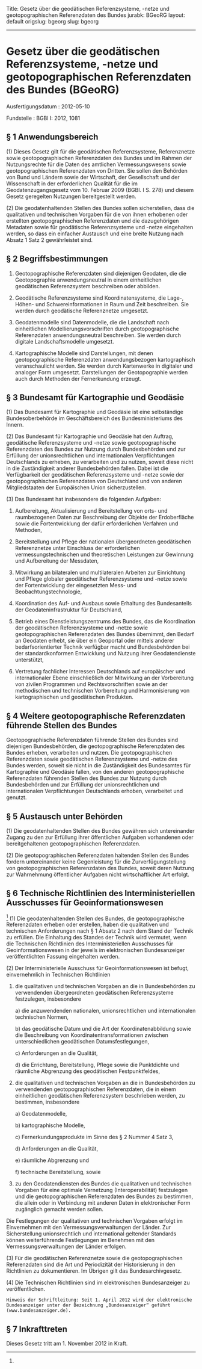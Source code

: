 Title: Gesetz über die geodätischen Referenzsysteme, -netze und geotopographischen
  Referenzdaten des Bundes
jurabk: BGeoRG
layout: default
origslug: bgeorg
slug: bgeorg

---

# Gesetz über die geodätischen Referenzsysteme, -netze und geotopographischen Referenzdaten des Bundes (BGeoRG)

Ausfertigungsdatum
:   2012-05-10

Fundstelle
:   BGBl I: 2012, 1081


## § 1 Anwendungsbereich

(1) Dieses Gesetz gilt für die geodätischen Referenzsysteme,
Referenznetze sowie geotopographischen Referenzdaten des Bundes und im
Rahmen der Nutzungsrechte für die Daten des amtlichen
Vermessungswesens sowie geotopographischen Referenzdaten von Dritten.
Sie sollen den Behörden von Bund und Ländern sowie der Wirtschaft, der
Gesellschaft und der Wissenschaft in der erforderlichen Qualität für
die im Geodatenzugangsgesetz vom 10. Februar 2009 (BGBl. I S. 278) und
diesem Gesetz geregelten Nutzungen bereitgestellt werden.

(2) Die geodatenhaltenden Stellen des Bundes sollen sicherstellen,
dass die qualitativen und technischen Vorgaben für die von ihnen
erhobenen oder erstellten geotopographischen Referenzdaten und die
dazugehörigen Metadaten sowie für geodätische Referenzsysteme und
-netze eingehalten werden, so dass ein einfacher Austausch und eine
breite Nutzung nach Absatz 1 Satz 2 gewährleistet sind.


## § 2 Begriffsbestimmungen


1.  Geotopographische Referenzdaten sind diejenigen Geodaten, die die
    Geotopographie anwendungsneutral in einem einheitlichen geodätischen
    Referenzsystem beschreiben oder abbilden.


2.  Geodätische Referenzsysteme sind Koordinatensysteme, die Lage-, Höhen-
    und Schwereinformationen in Raum und Zeit beschreiben. Sie werden
    durch geodätische Referenznetze umgesetzt.


3.  Geodatenmodelle sind Datenmodelle, die die Landschaft nach
    einheitlichen Modellierungsvorschriften durch geotopographische
    Referenzdaten anwendungsneutral beschreiben. Sie werden durch digitale
    Landschaftsmodelle umgesetzt.


4.  Kartographische Modelle sind Darstellungen, mit denen
    geotopographische Referenzdaten anwendungsbezogen kartographisch
    veranschaulicht werden. Sie werden durch Kartenwerke in digitaler und
    analoger Form umgesetzt. Darstellungen der Geotopographie werden auch
    durch Methoden der Fernerkundung erzeugt.





## § 3 Bundesamt für Kartographie und Geodäsie

(1) Das Bundesamt für Kartographie und Geodäsie ist eine selbständige
Bundesoberbehörde im Geschäftsbereich des Bundesministeriums des
Innern.

(2) Das Bundesamt für Kartographie und Geodäsie hat den Auftrag,
geodätische Referenzsysteme und -netze sowie geotopographische
Referenzdaten des Bundes zur Nutzung durch Bundesbehörden und zur
Erfüllung der unionsrechtlichen und internationalen Verpflichtungen
Deutschlands zu erheben, zu verarbeiten und zu nutzen, soweit diese
nicht in die Zuständigkeit anderer Bundesbehörden fallen. Dabei ist
die Verfügbarkeit der geodätischen Referenzsysteme und -netze sowie
der geotopographischen Referenzdaten von Deutschland und von anderen
Mitgliedstaaten der Europäischen Union sicherzustellen.

(3) Das Bundesamt hat insbesondere die folgenden Aufgaben:

1.  Aufbereitung, Aktualisierung und Bereitstellung von orts- und
    raumbezogenen Daten zur Beschreibung der Objekte der Erdoberfläche
    sowie die Fortentwicklung der dafür erforderlichen Verfahren und
    Methoden,


2.  Bereitstellung und Pflege der nationalen übergeordneten geodätischen
    Referenznetze unter Einschluss der erforderlichen
    vermessungstechnischen und theoretischen Leistungen zur Gewinnung und
    Aufbereitung der Messdaten,


3.  Mitwirkung an bilateralen und multilateralen Arbeiten zur Einrichtung
    und Pflege globaler geodätischer Referenzsysteme und -netze sowie der
    Fortentwicklung der eingesetzten Mess- und Beobachtungstechnologie,


4.  Koordination des Auf- und Ausbaus sowie Erhaltung des Bundesanteils
    der Geodateninfrastruktur für Deutschland,


5.  Betrieb eines Dienstleistungszentrums des Bundes, das die Koordination
    der geodätischen Referenzsysteme und -netze sowie geotopographischen
    Referenzdaten des Bundes übernimmt, den Bedarf an Geodaten erhebt, sie
    über ein Geoportal oder mittels anderer bedarfsorientierter Technik
    verfügbar macht und Bundesbehörden bei der standardkonformen
    Entwicklung und Nutzung ihrer Geodatendienste unterstützt,


6.  Vertretung fachlicher Interessen Deutschlands auf europäischer und
    internationaler Ebene einschließlich der Mitwirkung an der
    Vorbereitung von zivilen Programmen und Rechtsvorschriften sowie an
    der methodischen und technischen Vorbereitung und Harmonisierung von
    kartographischen und geodätischen Produkten.





## § 4 Weitere geotopographische Referenzdaten führende Stellen des Bundes

Geotopographische Referenzdaten führende Stellen des Bundes sind
diejenigen Bundesbehörden, die geotopographische Referenzdaten des
Bundes erheben, verarbeiten und nutzen. Die geotopographischen
Referenzdaten sowie geodätischen Referenzsysteme und -netze des Bundes
werden, soweit sie nicht in die Zuständigkeit des Bundesamtes für
Kartographie und Geodäsie fallen, von den anderen geotopographische
Referenzdaten führenden Stellen des Bundes zur Nutzung durch
Bundesbehörden und zur Erfüllung der unionsrechtlichen und
internationalen Verpflichtungen Deutschlands erhoben, verarbeitet und
genutzt.


## § 5 Austausch unter Behörden

(1) Die geodatenhaltenden Stellen des Bundes gewähren sich
untereinander Zugang zu den zur Erfüllung ihrer öffentlichen Aufgaben
vorhandenen oder bereitgehaltenen geotopographischen Referenzdaten.

(2) Die geotopographischen Referenzdaten haltenden Stellen des Bundes
fordern untereinander keine Gegenleistung für die Zurverfügungstellung
von geotopographischen Referenzdaten des Bundes, soweit deren Nutzung
zur Wahrnehmung öffentlicher Aufgaben nicht wirtschaftlicher Art
erfolgt.


## § 6 Technische Richtlinien des Interministeriellen Ausschusses für Geoinformationswesen

[^F776484_01_BJNR108100012BJNE000600000]
(1) Die geodatenhaltenden Stellen des Bundes, die geotopographische
Referenzdaten erheben oder erstellen, haben die qualitativen und
technischen Anforderungen nach § 1 Absatz 2 nach dem Stand der Technik
zu erfüllen. Die Einhaltung des Standes der Technik wird vermutet,
wenn die Technischen Richtlinien des Interministeriellen Ausschusses
für Geoinformationswesen in der jeweils im elektronischen
Bundesanzeiger
veröffentlichten Fassung eingehalten werden.

(2) Der Interministerielle Ausschuss für Geoinformationswesen ist
befugt, einvernehmlich in Technischen Richtlinien

1.  die qualitativen und technischen Vorgaben an die in Bundesbehörden zu
    verwendenden übergeordneten geodätischen Referenzsysteme festzulegen,
    insbesondere

    a)  die anzuwendenden nationalen, unionsrechtlichen und internationalen
        technischen Normen,


    b)  das geodätische Datum und die Art der Koordinatenabbildung sowie die
        Beschreibung von Koordinatentransformationen zwischen
        unterschiedlichen geodätischen Datumsfestlegungen,


    c)  Anforderungen an die Qualität,


    d)  die Errichtung, Bereitstellung, Pflege sowie die Punktdichte und
        räumliche Abgrenzung des geodätischen Festpunktfeldes,





2.  die qualitativen und technischen Vorgaben an die in Bundesbehörden zu
    verwendenden geotopographischen Referenzdaten, die in einem
    einheitlichen geodätischen Referenzsystem beschrieben werden, zu
    bestimmen, insbesondere

    a)  Geodatenmodelle,


    b)  kartographische Modelle,


    c)  Fernerkundungsprodukte im Sinne des § 2 Nummer 4 Satz 3,


    d)  Anforderungen an die Qualität,


    e)  räumliche Abgrenzung und


    f)  technische Bereitstellung, sowie





3.  zu den Geodatendiensten des Bundes die qualitativen und technischen
    Vorgaben für eine optimale Vernetzung (Interoperabilität) festzulegen
    und die geotopographischen Referenzdaten des Bundes zu bestimmen, die
    allein oder in Verbindung mit anderen Daten in elektronischer Form
    zugänglich gemacht werden sollen.



Die Festlegungen der qualitativen und technischen Vorgaben erfolgt im
Einvernehmen mit den Vermessungsverwaltungen der Länder. Zur
Sicherstellung unionsrechtlich und international geltender Standards
können weiterführende Festlegungen im Benehmen mit den
Vermessungsverwaltungen der Länder erfolgen.

(3) Für die geodätischen Referenznetze sowie die geotopographischen
Referenzdaten sind die Art und Periodizität der Historisierung in den
Richtlinien zu dokumentieren. Im Übrigen gilt das Bundesarchivgesetz.

(4) Die Technischen Richtlinien sind im elektronischen Bundesanzeiger
zu veröffentlichen.

    Hinweis der Schriftleitung: Seit 1. April 2012 wird der elektronische
    Bundesanzeiger unter der Bezeichnung „Bundesanzeiger“ geführt
    (www.bundesanzeiger.de).
[^F776484_01_BJNR108100012BJNE000600000]: 

## § 7 Inkrafttreten

Dieses Gesetz tritt am 1. November 2012 in Kraft.

